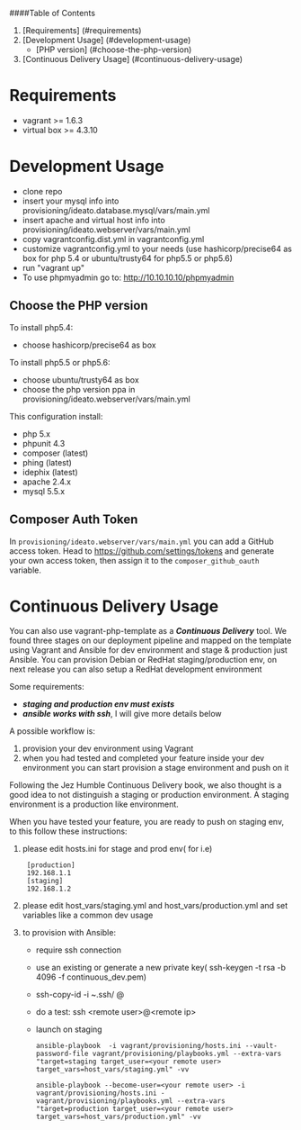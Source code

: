 ####Table of Contents

1. [Requirements] (#requirements)
2. [Development Usage] (#development-usage)
	* [PHP version] (#choose-the-php-version)
3. [Continuous Delivery Usage] (#continuous-delivery-usage)

Requirements
============
- vagrant >= 1.6.3
- virtual box >= 4.3.10

Development Usage
=====

- clone repo
- insert your mysql info into provisioning/ideato.database.mysql/vars/main.yml
- insert apache and virtual host info into provisioning/ideato.webserver/vars/main.yml
- copy vagrantconfig.dist.yml in vagrantconfig.yml
- customize vagrantconfig.yml to your needs
(use hashicorp/precise64 as box for php 5.4 or ubuntu/trusty64 for php5.5 or php5.6)
- run "vagrant up"
- To use phpmyadmin go to: http://10.10.10.10/phpmyadmin

## Choose the PHP version

To install php5.4:

- choose hashicorp/precise64 as box

To install php5.5 or php5.6:

- choose ubuntu/trusty64 as box
- choose the php version ppa in provisioning/ideato.webserver/vars/main.yml


This configuration install:

- php 5.x
- phpunit 4.3
- composer (latest)
- phing (latest)
- idephix (latest)
- apache 2.4.x
- mysql 5.5.x

## Composer Auth Token

In `provisioning/ideato.webserver/vars/main.yml` you can add a GitHub access token.
Head to https://github.com/settings/tokens and generate your own access token, then
assign it to the `composer_github_oauth` variable.

Continuous Delivery Usage
=====

You can also use vagrant-php-template as a ***Continuous Delivery*** tool.
We found three stages on our deployment pipeline and mapped on the template using Vagrant and Ansible for dev environment and stage & production just Ansible.
You can provision Debian or RedHat staging/production env, on next release you can also setup a RedHat development environment

Some requirements:

- ***staging and production env must exists***
- ***ansible works with ssh***, I will give more details below

A possible workflow is:

1. provision your dev environment using Vagrant
2. when you had tested and completed your feature inside your dev environment you can start provision a stage environment and push on it

Following the Jez Humble Continuous Delivery book, we also thought is a good idea to not distinguish a staging or production environment. A staging environment is a production like environment.

When you have tested your feature, you are ready to push on staging env, to this follow these instructions:

1. please edit hosts.ini for stage and prod env( for i.e) 
	
		[production]
		192.168.1.1
		[staging]
		192.168.1.2

2. please edit host\_vars/staging.yml and host_vars/production.yml and set variables like a common dev usage

3. to provision with Ansible:

	- require ssh connection
	- use an existing or generate a new private key( ssh-keygen -t rsa -b 4096 -f continuous_dev.pem)
	- ssh-copy-id -i ~.ssh/<yourkey> <remote user>@<remote ip>
	- do a test: ssh \<remote user>@\<remote ip>
	- launch on staging

		```
		ansible-playbook  -i vagrant/provisioning/hosts.ini --vault-password-file vagrant/provisioning/playbooks.yml --extra-vars "target=staging target_user=<your remote user> target_vars=host_vars/staging.yml" -vv
		
		```
		```
		ansible-playbook --become-user=<your remote user> -i vagrant/provisioning/hosts.ini -vagrant/provisioning/playbooks.yml --extra-vars "target=production target_user=<your remote user> target_vars=host_vars/production.yml" -vv
		```
		
